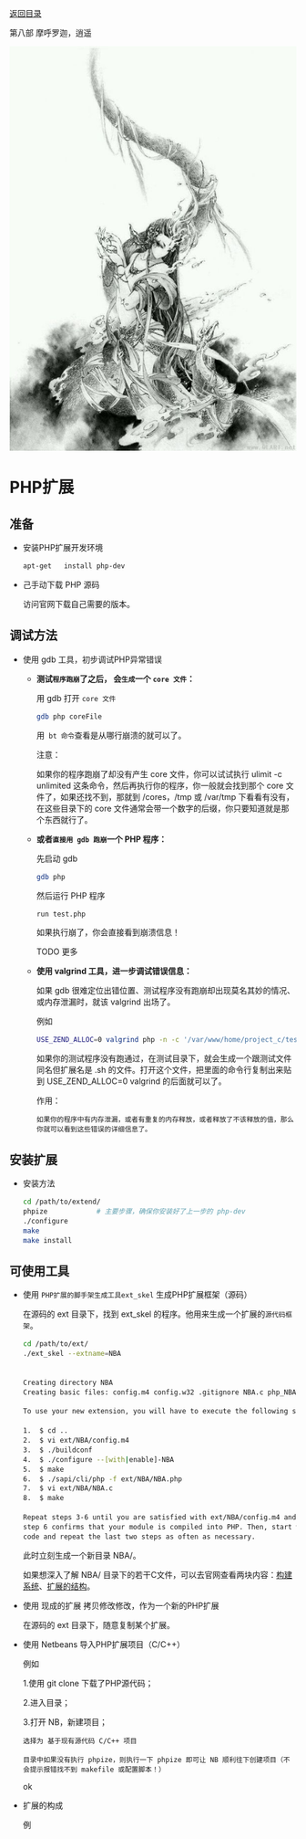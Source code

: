 [返回目录](/README.md)

第八部 摩呼罗迦，逍遥

![第八部 摩呼罗迦，逍遥](/ig/8.jpg)


PHP扩展
===========================

准备
----------

- 安装PHP扩展开发环境

  ```bash
  apt-get	install	php-dev
  ```

- 己手动下载	PHP	源码

  访问官网下载自己需要的版本。


调试方法
----------

- 使用 gdb 工具，初步调试PHP异常错误

  - **测试`程序跑崩`了之后， 会`生成`一个 `core 文件`：**

    用 gdb 打开 `core 文件`

      ```bash
      gdb php coreFile
      ```

    用` bt 命令`查看是从哪行崩溃的就可以了。

    注意：

      如果你的程序跑崩了却没有产生 core 文件，你可以试试执行 ulimit -c unlimited 这条命令，然后再执行你的程序，你一般就会找到那个 core 文件了，如果还找不到，那就到 /cores，/tmp 或 /var/tmp 下看看有没有，在这些目录下的 core 文件通常会带一个数字的后缀，你只要知道就是那个东西就行了。


  - **或者`直接用 gdb 跑崩`一个 PHP 程序：**

    先启动 gdb

      ```bash
      gdb php
      ```

    然后运行 PHP 程序

      ```bash
      run test.php
      ```

    如果执行崩了，你会直接看到崩溃信息！

    TODO 更多

  - **使用 valgrind 工具，进一步调试错误信息：**

    如果 gdb 很难定位出错位置、测试程序没有跑崩却出现莫名其妙的情况、或内存泄漏时，就该 valgrind 出场了。

    例如

    ```bash
    USE_ZEND_ALLOC=0 valgrind php -n -c '/var/www/home/project_c/test.php'
    ```

    如果你的测试程序没有跑通过，在测试目录下，就会生成一个跟测试文件同名但扩展名是 .sh 的文件。打开这个文件，把里面的命令行复制出来贴到 USE_ZEND_ALLOC=0 valgrind 的后面就可以了。

    作用：

      ```
      如果你的程序中有内存泄漏，或者有重复的内存释放，或者释放了不该释放的值，那么你就可以看到这些错误的详细信息了。
      ```


安装扩展
----------

- 安装方法

  ```bash
  cd /path/to/extend/
  phpize            # 主要步骤，确保你安装好了上一步的 php-dev
  ./configure
  make
  make install
  ```


可使用工具
----------

  - 使用 `PHP扩展的脚手架生成工具ext_skel` 生成PHP扩展框架（源码）

    在源码的 ext 目录下，找到 ext_skel	的程序。他用来生成一个扩展的`源代码框架`。

    ```bash
    cd /path/to/ext/
    ./ext_skel --extname=NBA


    Creating directory NBA
    Creating basic files: config.m4 config.w32 .gitignore NBA.c php_NBA.h CREDITS EXPERIMENTAL tests/001.phpt NBA.php [done].

    To use your new extension, you will have to execute the following steps:

    1.  $ cd ..
    2.  $ vi ext/NBA/config.m4
    3.  $ ./buildconf
    4.  $ ./configure --[with|enable]-NBA
    5.  $ make
    6.  $ ./sapi/cli/php -f ext/NBA/NBA.php
    7.  $ vi ext/NBA/NBA.c
    8.  $ make

    Repeat steps 3-6 until you are satisfied with ext/NBA/config.m4 and
    step 6 confirms that your module is compiled into PHP. Then, start writing
    code and repeat the last two steps as often as necessary.
    ```

    此时立刻生成一个新目录 NBA/。

    如果想深入了解 NBA/ 目录下的若干C文件，可以去官网查看两块内容：[构建系统](http://php.net/manual/zh/internals2.buildsys.php)、[扩展的结构](http://php.net/manual/zh/internals2.structure.php)。

  - 使用 现成的扩展 拷贝修改修改，作为一个新的PHP扩展

    在源码的 ext 目录下，随意复制某个扩展。

  - 使用 Netbeans 导入PHP扩展项目（C/C++）

    例如

      1.使用 git clone 下载了PHP源代码；

      2.进入目录；

      3.打开 NB，新建项目；

        选择为 基于现有源代码 C/C++ 项目

        目录中如果没有执行 phpize，则执行一下 phpize 即可让 NB 顺利往下创建项目（不会提示报错找不到 makefile 或配置脚本！）

      ok

- 扩展的构成

  例
